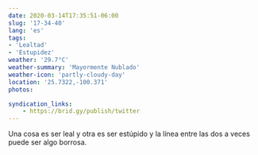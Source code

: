 ```yaml
---
date: 2020-03-14T17:35:51-06:00
slug: '17-34-40'
lang: 'es'
tags:
- 'Lealtad'
- 'Estupidez'
weather: '29.7°C'
weather-summary: 'Mayormente Nublado'
weather-icon: 'partly-cloudy-day'
location: '25.7322,-100.371'
photos:

syndication_links:
    - https://brid.gy/publish/twitter
---
```

Una cosa es ser leal y otra es ser estúpido y la línea entre las dos a veces puede ser algo borrosa.

 